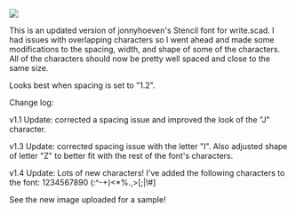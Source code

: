 ![](https://raw.github.com/thenewhobbyist/OpenSCAD/master/Monospaced%20Stencil%20Font/Monospaced_Sample.jpg)

This is an updated version of jonnyhoeven's Stencil font for write.scad. I had issues with overlapping characters so I went ahead and made some modifications to the spacing, width, and shape of some of the characters. All of the characters should now be pretty well spaced and close to the same size.

Looks best when spacing is set to "1.2".

Change log:

v1.1 Update: corrected a spacing issue and improved the look of the "J" character.

v1.3 Update: corrected spacing issue with the letter "I". Also adjusted shape of letter "Z" to better fit with the rest of the font's characters.

v1.4 Update: Lots of new characters! I've added the following characters to the font: 1234567890 (:^-+)<*%.,>[;|!#]

See the new image uploaded for a sample!